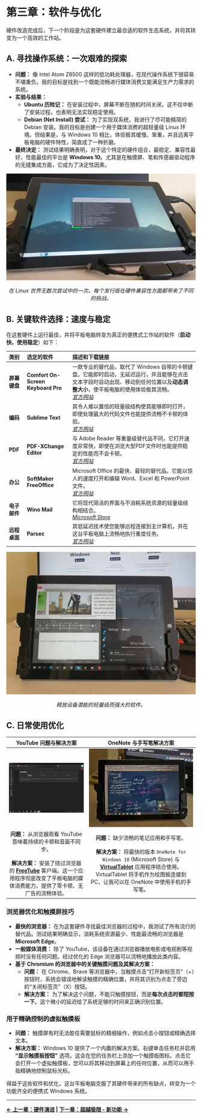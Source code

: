 # 第三章：软件与优化

硬件改造完成后，下一个阶段是为这套硬件建立最合适的软件生态系统，并将其转变为一个高效的工作站。

## A. 寻找操作系统：一次艰难的探索

*   **问题：** 像 Intel Atom Z8500 这样的低功耗处理器，在现代操作系统下很容易不堪重负。我的目标是找到一个既能流畅进行媒体消费又能满足生产力需求的系统。
*   **实验与结果：**
    *   **Ubuntu 历险记：** 在安装过程中，屏幕不断在随机时间关闭，这不仅中断了安装过程，也表明无法实现稳定使用。
    *   **Debian (Net Install) 尝试：** 为了实现双系统，我进行了尽可能精简的 Debian 安装。我的目标是创建一个用于媒体消费的超轻量级 Linux 环境。但结果是，与 Windows 10 相比，体验极其缓慢、笨重，并且远离平板电脑的硬件特性，简直成了一种折磨。
*   **最终决定：** 测试结果明确表明，对于这个特定的硬件组合，最稳定、兼容性最好、性能最佳的平台是 **Windows 10**。尤其是在触摸屏、笔和传感器驱动程序的无缝集成方面，它成为了决定性因素。

<p align="center">
  <img src="../../assets/images/debian%20net%20install%20kde%20plasma%20denerken%20kod%20ekrani%20a%C3%A7%C4%B1k.jpg" width="550">
</p>
<p align="center">
  <i>在 Linux 世界无数次尝试中的一次。每个发行版在硬件兼容性方面都带来了不同的挑战。</i>
</p>

## B. 关键软件选择：速度与稳定

在这套硬件上运行最佳，并将平板电脑转变为真正的便携式工作站的软件（**启动快、使用稳定**）如下：

| 类别 | 选定的软件 | 描述和下载链接 |
| :--- | :--- | :--- |
| **屏幕键盘**| **Comfort On-Screen Keyboard Pro** | 一款专业的替代品，取代了 Windows 自带的卡顿键盘。它能即时启动，无延迟运行，并且能够在点击文本字段时自动出现、移动到任何位置以及**动态调整大小**，使平板电脑的使用体验极其流畅。 <br> *[官方网站](https://www.comfort-software.com/)* |
| **编码** | **Sublime Text** | 其令人难以置信的轻量级结构使其能够即时打开，即使处理最大的代码文件也能提供流畅不卡顿的体验。 <br> *[官方网站](https://www.sublimetext.com/)* |
| **PDF** | **PDF-XChange Editor** | 与 Adobe Reader 等重量级替代品不同，它打开速度非常快，即使在浏览大型PDF文件时也能提供稳定的性能而不会卡顿。 <br> *[官方网站](https.tracker-software.com/product/pdf-xchange-editor)* |
| **办公** | **SoftMaker FreeOffice** | Microsoft Office 的最快、最轻的替代品。它能以惊人的速度打开和编辑 Word、Excel 和 PowerPoint 文件。 <br> *[官方网站](https://www.freeoffice.com/zh/)* |
| **电子邮件**| **Wino Mail** | 它将现代简洁的界面与不消耗系统资源的轻量级结构相结合。 <br> *[Microsoft Store](https://apps.microsoft.com/detail/9ncrcvjc50wl?hl=zh-cn&gl=cn)* |
| **远程桌面**| **Parsec** | 其低延迟技术使您能够远程连接到主计算机，并在这台平板电脑上流畅地执行重度任务。 <br> *[官方网站](https://parsec.app/)* |


<p align="center">
  <img src="../../assets/images/programs.jpg" width="700">
</p>
<p align="center">
  <i>释放设备潜能的轻量级而强大的软件。</i>
</p>

## C. 日常使用优化

| YouTube 问题与解决方案 | OneNote 与手写笔解决方案 |
| :---: | :---: |
| <img src="../../assets/images/freetube.jpg" width="350"> | <img src="../../assets/images/one%20note%20for%20windows%2010%20tablet%20d%C4%B1%C5%9F%20%C3%A7ekim.jpg" width="350"> |
| **问题：** 从浏览器观看 YouTube 意味着持续的卡顿和音画不同步。 <br><br> **解决方案：** 安装了绕过浏览器的 **[FreeTube](https://freetubeapp.io/)** 客户端。这一个应用程序彻底改变了平板电脑的媒体消费能力，提供了零卡顿、无广告的流畅体验。 | **问题：** 缺少流畅的笔记应用和手写笔。 <br><br> **解决方案：** 将最快的版本 `OneNote for Windows 10` (Microsoft Store) 与 **[VirtualTablet](https://www.sunnysidesoft.com/virtualtablet/)** 应用程序结合使用。VirtualTablet 将手机作为绘图板连接到 PC，让我可以在 OneNote 中使用手机的手写笔。 |

### 浏览器优化和触摸屏技巧
*   **最快的浏览器：** 在为这套硬件寻找最佳浏览器的过程中，我测试了所有流行的替代品。测试结果明确显示，消耗系统资源最少、性能最流畅的浏览器是 **Microsoft Edge**。
*   **一般媒体消费：** 除了 YouTube，该设备在通过浏览器播放电影或电视剧等视频时没有任何问题。经过优化的 Edge 浏览器可以流畅地播放此类内容。
*   **基于 Chromium 的浏览器中的关键触摸问题及其解决方案：**
    *   **问题：** 在 Chrome、Brave 等浏览器中，当触摸点击“打开新标签页”（+）按钮时，系统会错误地解读触摸的精确位置，并将其识别为点击了旁边的“关闭标签页”（X）按钮。
    *   **解决方案：** 为了解决这个问题，不能只触摸按钮，而是**每次点击时都短按一下**。这个微小的延迟给了系统足够的时间来正确识别位置。



### 用于精确控制的虚拟触摸板
*   **问题：** 触摸屏有时无法胜任需要鼠标的精细操作，例如点击小按钮或精确选择文本。
*   **解决方案：** Windows 10 提供了一个内置的解决方案。右键单击任务栏并启用 **“显示触摸板按钮”** 选项。这会在您的任务栏上添加一个触摸板图标。点击它会打开一个虚拟触摸板，您可以将其移动到屏幕上的任何位置，从而可以用手指精确地控制鼠标光标。
  


得益于这些软件和优化，这台平板电脑克服了其硬件带来的所有缺点，转变为一个功能齐全的便携式 Windows 系统。

---
**[← 上一章：硬件演进](./2_硬件演进.md) | [下一章：超越极限 - 新功能 →](./4_超越极限.md)**

